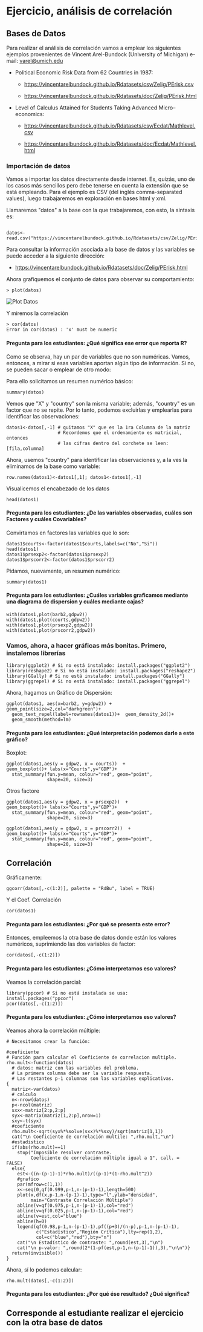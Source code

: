 # Ejercicio, análisis de correlación



## Bases de Datos
Para realizar el análisis de correlación vamos a emplear los siguientes ejemplos provenientes de Vincent Arel-Bundock (University of Michigan) e-mail: varel@umich.edu


  
+ Political Economic Risk Data from 62 Countries in 1987:

	+ https://vincentarelbundock.github.io/Rdatasets/csv/Zelig/PErisk.csv

	+ https://vincentarelbundock.github.io/Rdatasets/doc/Zelig/PErisk.html

  
+ Level of Calculus Attained for Students Taking Advanced Micro–economics:

	+ https://vincentarelbundock.github.io/Rdatasets/csv/Ecdat/Mathlevel.csv

	+ https://vincentarelbundock.github.io/Rdatasets/doc/Ecdat/Mathlevel.html



### Importación de datos


Vamos a importar los datos directamente desde internet. Es, quizás, uno de los casos más sencillos pero debe tenerse en cuenta la extensión que se está empleando. Para el ejemplo es CSV  (del inglés comma-separated values), luego trabajaremos en exploración en bases html y xml.



Llamaremos "datos" a la base con la que trabajaremos, con esto, la sintaxis es:



```{r}

datos<-read.csv("https://vincentarelbundock.github.io/Rdatasets/csv/Zelig/PErisk.csv")

```


Para consultar la información asociada a la base de datos y las variables se puede acceder a la siguiente dirección:

  + https://vincentarelbundock.github.io/Rdatasets/doc/Zelig/PErisk.html

Ahora grafiquemos el conjunto de datos para observar su comportamiento:

```{r}
> plot(datos)
```

![Plot Datos](images/plotdatos.png)

Y miremos la correlación

```{r}
> cor(datos)
Error in cor(datos) : 'x' must be numeric
```

#### Pregunta para los estudiantes: ¿Qué significa ese error que reporta R?

Como se observa, hay un par de variables que no son numéricas. Vamos, entonces, a mirar si esas variables aportan algún tipo de información. Si no, se pueden sacar o emplear de otro modo:

Para ello solicitamos un resumen numérico básico:

```{r}
summary(datos)
```

Vemos que "X" y "country" son la misma variable; además, "country" es un factor que no se repite. Por lo tanto, podemos excluirlas y emplearlas para identificar las observaciones:

```{r}
datos1<-datos[,-1] # quitamos "X" que es la 1ra Columna de la matriz
                   # Recordemos que el ordenamiento es matricial, entonces
                   # las cifras dentro del corchete se leen: [fila,columna]
```

Ahora, usemos "country" para identificar las observaciones y, a la ves la eliminamos de la base como variable:

```{r}
row.names(datos1)<-datos1[,1]; datos1<-datos1[,-1]
```

Visualicemos el encabezado de los datos

```{r}
head(datos1)
```

#### Pregunta para los estudiantes: ¿De las variables observadas, cuáles son Factores y cuáles Covariables?

Convirtamos en factores las variables que lo son:

```{r}
datos1$courts<-factor(datos1$courts,labels=c("No","Si"))
head(datos1)
datos1$prsexp2<-factor(datos1$prsexp2)
datos1$prscorr2<-factor(datos1$prscorr2)
```

Pidamos, nuevamente, un resumen numérico:

```{r}
summary(datos1)
```

#### Pregunta para los estudiantes: ¿Cuáles variables graficamos mediante una diagrama de dispersion y cuáles mediante cajas?

```{r}
with(datos1,plot(barb2,gdpw2))
with(datos1,plot(courts,gdpw2))
with(datos1,plot(prsexp2,gdpw2))
with(datos1,plot(prscorr2,gdpw2))
```

### Vamos, ahora, a hacer gráficas más bonitas. Primero, instalemos librerías

```{r}
library(ggplot2) # Si no está instalado: install.packages("ggplot2")
library(reshape2) # Si no está instalado: install.packages("reshape2")
library(GGally) # Si no está instalado: install.packages("GGally")
library(ggrepel) # Si no está instalado: install.packages("ggrepel")
```

Ahora, hagamos un Gráfico de Dispersión:

```{r}
ggplot(datos1, aes(x=barb2, y=gdpw2)) +  geom_point(size=2,col="darkgreen")+ 
  geom_text_repel(label=rownames(datos1))+  geom_density_2d()+
  geom_smooth(method=lm)
```

#### Pregunta para los estudiantes: ¿Qué interpretación podemos darle a este gráfico?

Boxplot:

```{r}
ggplot(datos1,aes(y = gdpw2, x = courts))  +
geom_boxplot()+ labs(x="Courts",y="GDP")+
  stat_summary(fun.y=mean, colour="red", geom="point", 
               shape=20, size=3) 
```

Otros factore

```{r}
ggplot(datos1,aes(y = gdpw2, x = prsexp2))  +
geom_boxplot()+ labs(x="Courts",y="GDP")+
  stat_summary(fun.y=mean, colour="red", geom="point", 
               shape=20, size=3) 

ggplot(datos1,aes(y = gdpw2, x = prscorr2))  +
geom_boxplot()+ labs(x="Courts",y="GDP")+
  stat_summary(fun.y=mean, colour="red", geom="point", 
               shape=20, size=3) 
```

## Correlación

Gráficamente:

```{r}
ggcorr(datos[,-c(1:2)], palette = "RdBu", label = TRUE)
```

Y el Coef. Correlación
```{r}
cor(datos1)
```

#### Pregunta para los estudiantes: ¿Por qué se presenta este error?

Entonces, empleemos la otra base de datos donde están los valores numéricos, suprimiendo las dos variables de factor:

```{r}
cor(datos[,-c(1:2)])
```

#### Pregunta para los estudiantes: ¿Cómo interpretamos eso valores?


Veamos la correlación parcial:

```{r}
library(ppcor) # Si no está instalada se usa: install.packages("ppcor")
pcor(datos[,-c(1:2)])
```

#### Pregunta para los estudiantes: ¿Cómo interpretamos eso valores?

Veamos ahora la correlación múltiple:

```{r}
# Necesitamos crear la función:

#coeficiente
# Función para calcular el Coeficiente de correlacion multiple.
rho.mult<-function(datos)
  # datos: matriz con las variables del problema.
  # La primera columna debe ser la variable respuesta.
  # Las restantes p-1 columnas son las variables explicativas.
{
  matriz<-var(datos)
  # calculo
  n<-nrow(datos)
  p<-ncol(matriz)
  sxx<-matriz[2:p,2:p]
  syx<-matrix(matriz[1,2:p],nrow=1)
  sxy<-t(syx)
  #coeficiente
  rho.mult<-sqrt(syx%*%solve(sxx)%*%sxy)/sqrt(matriz[1,1])
  cat("\n Coeficiente de correlación multile: ",rho.mult,"\n")
  #estadistico
  if(abs(rho.mult)==1)
    stop("Imposible resolver contraste.
         Coeficiente de correlación múltiple igual a 1", call. = FALSE)
  else{
    est<-((n-(p-1)-1)*rho.mult)/((p-1)*(1-rho.mult^2))
    #grafico
    par(mfrow=c(1,1))
    x<-seq(0,qf(0.999,p-1,n-(p-1)-1),length=500)
    plot(x,df(x,p-1,n-(p-1)-1),type="l",ylab="densidad",
         main="Contraste Correlación Múltiple")
    abline(v=qf(0.975,p-1,n-(p-1)-1),col="red")
    abline(v=qf(0.025,p-1,n-(p-1)-1),col="red")
    abline(v=est,col="blue")
    abline(h=0)
    legend(qf(0.98,p-1,n-(p-1)-1),pf((p+3)/(n-p),p-1,n-(p-1)-1),
           c("Estadístico","Región Crítica"),lty=rep(1,2),
           col=c("blue","red"),bty="n")
    cat("\n Estadístico de contraste: ",round(est,3),"\n")
    cat("\n p-valor: ",round(2*(1-pf(est,p-1,n-(p-1)-1)),3),"\n\n")}
  return(invisible())
}
```

Ahora, sí lo podemos calcular:

```{r}
rho.mult(datos[,-c(1:2)])
```

#### Pregunta para los estudiantes: ¿Por qué ése resultado? ¿Qué significa?

## Corresponde al estudiante realizar el ejercicio con la otra base de datos
